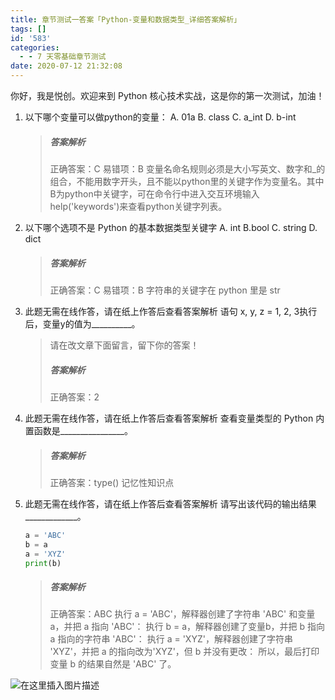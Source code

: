 ```yaml
---
title: 章节测试一答案「Python-变量和数据类型_详细答案解析」
tags: []
id: '583'
categories:
  - - 7 天零基础章节测试
date: 2020-07-12 21:32:08
---
```


你好，我是悦创。欢迎来到 Python 核心技术实战，这是你的第一次测试，加油！

1.  以下哪个变量可以做python的变量： A. 01a B. class C. a\_int D. b-int
    
    > ##### 答案解析
    > 
    > 正确答案：C 易错项：B 变量名命名规则必须是大小写英文、数字和\_的组合，不能用数字开头，且不能以python里的关键字作为变量名。其中B为python中关键字，可在命令行中进入交互环境输入help('keywords')来查看python关键字列表。
    
2.  以下哪个选项不是 Python 的基本数据类型关键字 A. int B.bool C. string D. dict
    
    > ##### 答案解析
    > 
    > 正确答案：C 易错项：B 字符串的关键字在 python 里是 str
    
3.  此题无需在线作答，请在纸上作答后查看答案解析 语句 x, y, z = 1, 2, 3执行后，变量y的值为\_\_\_\_\_\_\_\_\_\_。
    
    > 请在改文章下面留言，留下你的答案！
    > 
    > ##### 答案解析
    > 
    > 正确答案：2
    
4.  此题无需在线作答，请在纸上作答后查看答案解析 查看变量类型的 Python 内置函数是\_\_\_\_\_\_\_\_\_\_\_\_\_\_\_\_。
    
    > ##### 答案解析
    > 
    > 正确答案：type() 记忆性知识点
    
5.  此题无需在线作答，请在纸上作答后查看答案解析 请写出该代码的输出结果\_\_\_\_\_\_\_\_\_\_\_\_\_。
    
    ```python
    a = 'ABC'
    b = a
    a = 'XYZ'
    print(b)
    ```
    
    > ##### 答案解析
    > 
    > 正确答案：ABC 执行 a = 'ABC'，解释器创建了字符串 'ABC' 和变量 a，并把 a 指向 'ABC'： 执行 b = a，解释器创建了变量b，并把 b 指向 a 指向的字符串 'ABC'： 执行 a = 'XYZ'，解释器创建了字符串 'XYZ'，并把 a 的指向改为'XYZ'，但 b 并没有更改： 所以，最后打印变量 b 的结果自然是 'ABC' 了。
    

![在这里插入图片描述](https://images.gitbook.cn/ea07bfc0-6d02-11ea-9b0b-4bc64571574c)